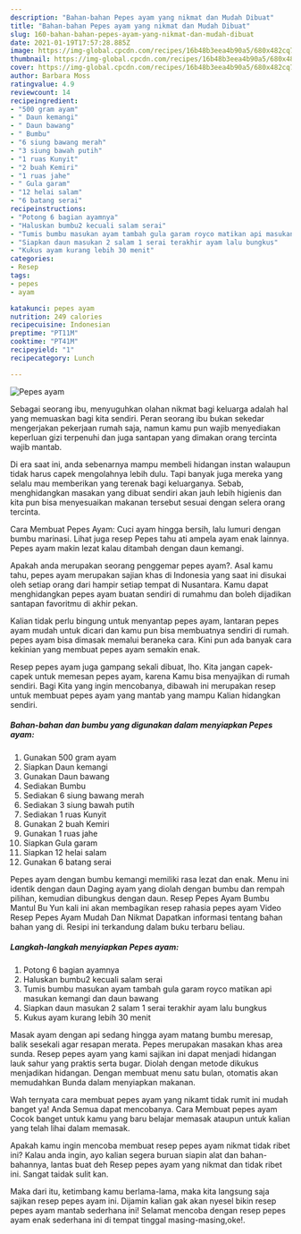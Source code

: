 ```yaml
---
description: "Bahan-bahan Pepes ayam yang nikmat dan Mudah Dibuat"
title: "Bahan-bahan Pepes ayam yang nikmat dan Mudah Dibuat"
slug: 160-bahan-bahan-pepes-ayam-yang-nikmat-dan-mudah-dibuat
date: 2021-01-19T17:57:28.885Z
image: https://img-global.cpcdn.com/recipes/16b48b3eea4b90a5/680x482cq70/pepes-ayam-foto-resep-utama.jpg
thumbnail: https://img-global.cpcdn.com/recipes/16b48b3eea4b90a5/680x482cq70/pepes-ayam-foto-resep-utama.jpg
cover: https://img-global.cpcdn.com/recipes/16b48b3eea4b90a5/680x482cq70/pepes-ayam-foto-resep-utama.jpg
author: Barbara Moss
ratingvalue: 4.9
reviewcount: 14
recipeingredient:
- "500 gram ayam"
- " Daun kemangi"
- " Daun bawang"
- " Bumbu"
- "6 siung bawang merah"
- "3 siung bawah putih"
- "1 ruas Kunyit"
- "2 buah Kemiri"
- "1 ruas jahe"
- " Gula garam"
- "12 helai salam"
- "6 batang serai"
recipeinstructions:
- "Potong 6 bagian ayamnya"
- "Haluskan bumbu2 kecuali salam serai"
- "Tumis bumbu masukan ayam tambah gula garam royco matikan api masukan kemangi dan daun bawang"
- "Siapkan daun masukan 2 salam 1 serai terakhir ayam lalu bungkus"
- "Kukus ayam kurang lebih 30 menit"
categories:
- Resep
tags:
- pepes
- ayam

katakunci: pepes ayam 
nutrition: 249 calories
recipecuisine: Indonesian
preptime: "PT11M"
cooktime: "PT41M"
recipeyield: "1"
recipecategory: Lunch

---
```



![Pepes ayam](https://img-global.cpcdn.com/recipes/16b48b3eea4b90a5/680x482cq70/pepes-ayam-foto-resep-utama.jpg)

Sebagai seorang ibu, menyuguhkan olahan nikmat bagi keluarga adalah hal yang memuaskan bagi kita sendiri. Peran seorang ibu bukan sekedar mengerjakan pekerjaan rumah saja, namun kamu pun wajib menyediakan keperluan gizi terpenuhi dan juga santapan yang dimakan orang tercinta wajib mantab.

Di era  saat ini, anda sebenarnya mampu membeli hidangan instan walaupun tidak harus capek mengolahnya lebih dulu. Tapi banyak juga mereka yang selalu mau memberikan yang terenak bagi keluarganya. Sebab, menghidangkan masakan yang dibuat sendiri akan jauh lebih higienis dan kita pun bisa menyesuaikan makanan tersebut sesuai dengan selera orang tercinta. 

Cara Membuat Pepes Ayam: Cuci ayam hingga bersih, lalu lumuri dengan bumbu marinasi. Lihat juga resep Pepes tahu ati ampela ayam enak lainnya. Pepes ayam makin lezat kalau ditambah dengan daun kemangi.

Apakah anda merupakan seorang penggemar pepes ayam?. Asal kamu tahu, pepes ayam merupakan sajian khas di Indonesia yang saat ini disukai oleh setiap orang dari hampir setiap tempat di Nusantara. Kamu dapat menghidangkan pepes ayam buatan sendiri di rumahmu dan boleh dijadikan santapan favoritmu di akhir pekan.

Kalian tidak perlu bingung untuk menyantap pepes ayam, lantaran pepes ayam mudah untuk dicari dan kamu pun bisa membuatnya sendiri di rumah. pepes ayam bisa dimasak memalui beraneka cara. Kini pun ada banyak cara kekinian yang membuat pepes ayam semakin enak.

Resep pepes ayam juga gampang sekali dibuat, lho. Kita jangan capek-capek untuk memesan pepes ayam, karena Kamu bisa menyajikan di rumah sendiri. Bagi Kita yang ingin mencobanya, dibawah ini merupakan resep untuk membuat pepes ayam yang mantab yang mampu Kalian hidangkan sendiri.

<!--inarticleads1-->

##### Bahan-bahan dan bumbu yang digunakan dalam menyiapkan Pepes ayam:

1. Gunakan 500 gram ayam
1. Siapkan  Daun kemangi
1. Gunakan  Daun bawang
1. Sediakan  Bumbu
1. Sediakan 6 siung bawang merah
1. Sediakan 3 siung bawah putih
1. Sediakan 1 ruas Kunyit
1. Gunakan 2 buah Kemiri
1. Gunakan 1 ruas jahe
1. Siapkan  Gula garam
1. Siapkan 12 helai salam
1. Gunakan 6 batang serai


Pepes ayam dengan bumbu kemangi memiliki rasa lezat dan enak. Menu ini identik dengan daun Daging ayam yang diolah dengan bumbu dan rempah pilihan, kemudian dibungkus dengan daun. Resep Pepes Ayam Bumbu Mantul Bu Yun kali ini akan membagikan resep rahasia pepes ayam Video Resep Pepes Ayam Mudah Dan Nikmat Dapatkan informasi tentang bahan bahan yang di. Resipi ini terkandung dalam buku terbaru beliau. 

<!--inarticleads2-->

##### Langkah-langkah menyiapkan Pepes ayam:

1. Potong 6 bagian ayamnya
1. Haluskan bumbu2 kecuali salam serai
1. Tumis bumbu masukan ayam tambah gula garam royco matikan api masukan kemangi dan daun bawang
1. Siapkan daun masukan 2 salam 1 serai terakhir ayam lalu bungkus
1. Kukus ayam kurang lebih 30 menit


Masak ayam dengan api sedang hingga ayam matang bumbu meresap, balik sesekali agar resapan merata. Pepes merupakan masakan khas area sunda. Resep pepes ayam yang kami sajikan ini dapat menjadi hidangan lauk sahur yang praktis serta bugar. Diolah dengan metode dikukus menjadikan hidangan. Dengan membuat menu satu bulan, otomatis akan memudahkan Bunda dalam menyiapkan makanan. 

Wah ternyata cara membuat pepes ayam yang nikamt tidak rumit ini mudah banget ya! Anda Semua dapat mencobanya. Cara Membuat pepes ayam Cocok banget untuk kamu yang baru belajar memasak ataupun untuk kalian yang telah lihai dalam memasak.

Apakah kamu ingin mencoba membuat resep pepes ayam nikmat tidak ribet ini? Kalau anda ingin, ayo kalian segera buruan siapin alat dan bahan-bahannya, lantas buat deh Resep pepes ayam yang nikmat dan tidak ribet ini. Sangat taidak sulit kan. 

Maka dari itu, ketimbang kamu berlama-lama, maka kita langsung saja sajikan resep pepes ayam ini. Dijamin kalian gak akan nyesel bikin resep pepes ayam mantab sederhana ini! Selamat mencoba dengan resep pepes ayam enak sederhana ini di tempat tinggal masing-masing,oke!.

